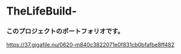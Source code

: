 # TheLifeBuild-
### このプロジェクトのポートフォリオです。
https://37.gigafile.nu/0620-m840c3822071e0f831cb0bfafbe8ff482